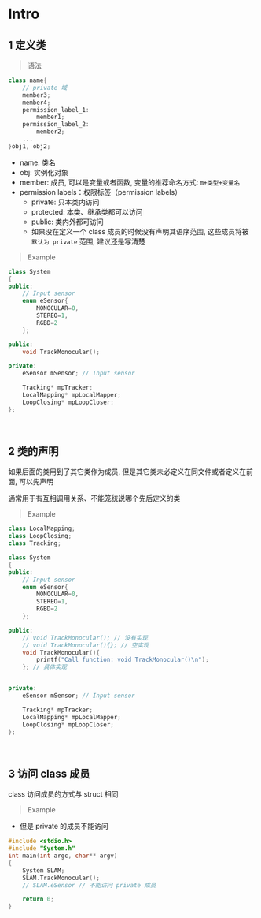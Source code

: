 
&emsp;
# Intro
## 1 定义类
>语法
```c++
class name{
    // private 域
    member3;
    member4;
    permission_label_1:
        member1;
    permission_label_2:
        member2;
    ...        
}obj1, obj2;
```
- name: 类名
- obj: 实例化对象
- member: 成员, 可以是变量或者函数, 变量的推荐命名方式: `m+类型+变量名`
- permission labels：权限标签（permission labels）
    - private: 只本类内访问
    - protected: 本类、继承类都可以访问
    - public: 类内外都可访问
    - 如果没在定义一个 class 成员的时候没有声明其语序范围, 这些成员将被 `默认为 private` 范围, 建议还是写清楚


>Example
```c++
class System
{
public:
    // Input sensor
    enum eSensor{
        MONOCULAR=0,
        STEREO=1,
        RGBD=2
    };

public:
    void TrackMonocular();

private:
    eSensor mSensor; // Input sensor

    Tracking* mpTracker;
    LocalMapping* mpLocalMapper;
    LoopClosing* mpLoopCloser;
};
```

&emsp;
## 2 类的声明
如果后面的类用到了其它类作为成员, 但是其它类未必定义在同文件或者定义在前面, 可以先声明

通常用于有互相调用关系、不能笼统说哪个先后定义的类

>Example
```c++
class LocalMapping;
class LoopClosing;
class Tracking;

class System
{
public:
    // Input sensor
    enum eSensor{
        MONOCULAR=0,
        STEREO=1,
        RGBD=2
    };

public:
    // void TrackMonocular(); // 没有实现
    // void TrackMonocular(){}; // 空实现
    void TrackMonocular(){
        printf("Call function: void TrackMonocular()\n");
    }; // 具体实现


private:
    eSensor mSensor; // Input sensor

    Tracking* mpTracker;
    LocalMapping* mpLocalMapper;
    LoopClosing* mpLoopCloser;
};
```

&emsp;
## 3 访问 class 成员
class 访问成员的方式与 struct 相同
>Example
- 但是 private 的成员不能访问
```c++
#include <stdio.h>
#include "System.h"
int main(int argc, char** argv)
{
    System SLAM;
    SLAM.TrackMonocular();
    // SLAM.eSensor // 不能访问 private 成员

    return 0;
}
```
